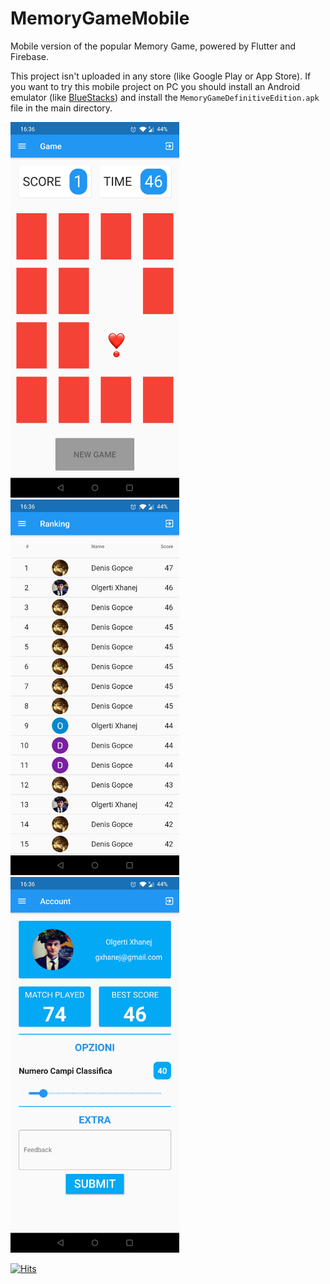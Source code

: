 # MemoryGameMobile
 Mobile version of the popular Memory Game, powered by Flutter and Firebase.
 
 This project isn't uploaded in any store (like Google Play or App Store). If you want to try this mobile project on PC you should install an Android emulator (like [BlueStacks](https://www.bluestacks.com/it/index.html)) and install the `MemoryGameDefinitiveEdition.apk` file in the main directory.


<div >
 <img src="./img/Screenshot_20201029-163633.jpg" width="270">
 <img src="./img/Screenshot_20201029-163644.jpg" width="270">
 <img src="./img/Screenshot_20201029-163655.jpg" width="270">
</div>

[![Hits](https://hits.seeyoufarm.com/api/count/incr/badge.svg?url=https%3A%2F%2Fgithub.com%2Fgerti98%2FMemoryGameMobile&count_bg=%2379C83D&title_bg=%23555555&icon=&icon_color=%23E7E7E7&title=hits&edge_flat=false)](https://hits.seeyoufarm.com)
